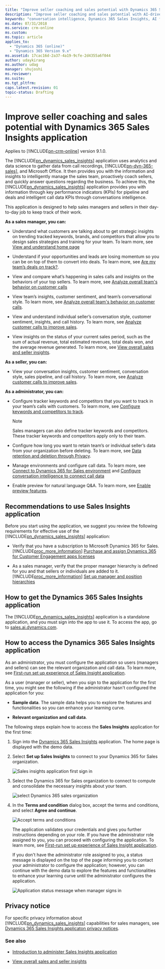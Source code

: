 ```yaml
---
title: "Improve seller coaching and sales potential with Dynamics 365 Sales Insights application | MicrosoftDocs"
description: "Improve seller coaching and sales potential with AI-driven insights readily available for Dynamics 365 for Sales"
keywords: "conversation intelligence, Dynamics 365 Sales Insights, AI for sales, Sales AI, Sales Insights"
ms.date: 07/31/2018
ms.service: crm-online
ms.custom: 
ms.topic: article
applies_to:
  - "Dynamics 365 (online)"
  - "Dynamics 365 Version 9.x"
ms.assetid: 17cac16d-2a37-4a19-9cfe-2d4355a6f044
author: udaykirang
ms.author: udag
manager: shujoshi
ms.reviewer: 
ms.suite: 
ms.tgt_pltfrm: 
caps.latest.revision: 01
topic-status: Drafting
---
```


# Improve seller coaching and sales potential with Dynamics 365 Sales Insights application

Applies to [!INCLUDE[pn-crm-online](../includes/pn-crm-online.md)] version 9.1.0.

The [!INCLUDE[pn_dynamics_sales_insights](../includes/pn-dynamics-sales-insights.md)] application uses analytics and data science to gather data from call recordings, [!INCLUDE[pn-dyn-365-sales](../includes/pn-dyn-365-sales.md)], and Microsoft Office. It then provides you with the information and insights to intelligently manage the sales team, proactively coach sellers, and quickly answer questions regarding the business. To achieve this, the [!INCLUDE[pn_dynamics_sales_insights](../includes/pn-dynamics-sales-insights.md)] application provides you with information through key performance indicators (KPIs) for pipeline and deals and intelligent call data KPIs through conversations intelligence.

This application is designed to help sales managers and sellers in their day-to-day job to keep track of their work. 

**As a sales manager, you can:**

-	Understand what customers are talking about to get strategic insights on trending tracked keywords, brands, and competitors that allow you to design sales strategies and training for your team. To learn more, see [View and understand home page](dynamics365-sales-insights-app-home-page.md)

-	Understand if your opportunities and leads are losing momentum so you can be on top of them to convert into deals. To learn more, see [Are my team’s deals on track?](dynamics365-sales-insights-app-home-page.md#are-my-teams-deals-on-track). 

-	View and compare what’s happening in sales calls and insights on the behaviors of your top sellers<!--, and the sales pipeline for the timeline-->. To learn more, see [Analyze overall team's behavior on customer calls](conversation-intelligence-team-overview.md)

-	View team’s insights, customer sentiment, and team’s conversational style<!--, and sales pipeline-->. To learn more, see [Analyze overall team's behavior on customer calls](conversation-intelligence-team-overview.md).

-	View and understand individual seller’s conversation style<!--, sales pipeline-->, customer sentiment, insights, and call history. To learn more, see [Analyze customer calls to improve sales](conversation-intelligence-seller-details.md).

-	View insights on the status of your current sales period, such as the sum of actual revenue, total estimated revenues, total deals won, and the average revenue generated. To learn more, see [View overall sales and seller insights](dynamics365-sales-insights-app-home-page.md).

**As a seller, you can:**

-	View your conversation insights, customer sentiment, conversation style, sales pipeline, and call history. To learn more, see [Analyze customer calls to improve sales](conversation-intelligence-seller-details.md).

**As a administrator, you can:**

-	Configure tracker keywords and competitors that you want to track in your team’s calls with customers. To learn more, see [Configure keywords and competitors to track](configure-keywords-competitors.md).

    > [!NOTE]
    > Sales managers can also define tracker keywords and competitors. These tracker keywords and competitors apply only to their team.

-	Configure how long you want to retain team’s or individual seller’s data from your organization before deleting. To learn more, see [Data retention and deletion through Privacy](data-retention-deletion-policy.md).

-	Manage environments and configure call data. To learn more, see [Connect to Dynamics 365 for Sales environment](connect-dynamics365-sales-environment.md) and [Configure conversation intelligence to connect call data](configure-conversation-intelligence-call-data.md)

-	Enable preview for natural language Q&A. To learn more, see [Enable preview features](enable-preview-features-sales-insights-app.md).

## Recommendations to use Sales Insights application

Before you start using the application, we suggest you review the following requirements for effective use of the [!INCLUDE[pn_dynamics_sales_insights](../includes/pn-dynamics-sales-insights.md)] application:

-	Verify that you have a subscription to Microsoft Dynamics 365 for Sales. [!INCLUDE[proc_more_information](../includes/proc-more-information.md)] [Purchase and assign Dynamics 365 for Customer Engagement apps licenses](/dynamics365/customer-engagement/admin/purchase-assign-online-licenses) 

<!-- - Verify that the fiscal year period is configured for your organization. [!INCLUDE[proc_more_information](../includes/proc-more-information.md)] [Work with fiscal year settings](/dynamics365/customer-engagement/admin/work-fiscal-year-settings)-->

- As a sales manager, verify that the proper manager hierarchy is defined for you and that sellers or individuals are added to it. [!INCLUDE[proc_more_information](../includes/proc-more-information.md)] [Set up manager and position hierarchies](/dynamics365/customer-engagement/admin/hierarchy-security#set-up-manager-and-position-hierarchies)

<!-- - As a sales manager, verify that goals are defined for sellers or individuals in your hierarchy.[!INCLUDE[proc_more_information](../includes/proc-more-information.md)] [Create or edit a goal (Sales and Sales Hub)](/dynamics365/customer-engagement/sales-enterprise/create-edit-goal-sales)
    >[!NOTE]
    >While defining goals, ensure that **Goal Metric** parameter is configured as **Revenue**. -->

## How to get the Dynamics 365 Sales Insights application

The [!INCLUDE[pn_dynamics_sales_insights](../includes/pn-dynamics-sales-insights.md)] application is a standalone application, and you must sign into the app to use it. To access the app, go to [sales.ai.dynamics.com](https://sales.ai.dynamics.com/).

## How to access the Dynamics 365 Sales Insights application

As an administrator, you must configure the application so users (managers and sellers) can see the relevant organization and call data. To learn more, see [First-run set up experience of Sales Insight application](fre-setup-sales-insight-app.md).

As a user (manager or seller), when you sign to the application for the first time, you might see the following if the administrator hasn't configured the application for you:

- **Sample data**. The sample data helps you to explore the features and functionalities so you can enhance your learning curve.

- **Relevant organization and call data**.

The following steps explain how to access the **Sales Insights** application for the first time:

1.	Sign into the [Dynamics 365 Sales Insights](https://sales.ai.dynamics.com/) application. The home page is displayed with the demo data.

2.	Select **Set up Sales Insights** to connect to your Dynamics 365 for Sales organization.

    ![Sales insights application first sign in](media/si-app-manager-first-signin.png "Sales Insights application first sign in")

3.	Select the Dynamics 365 for Sales organization to connect to compute and consolidate the necessary insights about your team.

    ![select Dynamics 365 sales organization](media/si-app-select-organization.png "Select Dynamics 365 sales organization")

4.	In the **Terms and condition** dialog box, accept the terms and conditions, and select **Agree and continue**.

    ![Accept terms and conditions](media/si-app-tnc.png "Accept terms and conditions")

	The application validates your credentials and gives you further instructions depending on your role. If you have the administrator role assigned to you, you can proceed with configuring the application. To learn more, see [First-run set up experience of Sales Insight application](fre-setup-sales-insight-app.md).
    
    If you don't have the administrator role assigned to you, a status message is displayed on the top of the page informing you to contact your administrator to configure the application; however, you can continue with the demo data to explore the features and functionalities to enhance your learning curve until the administrator configures the application.
    
    ![Application status message when manager signs in](media/si-app-admin-message-bar-manager.png  "Application status message when manager signs in")

## Privacy notice  

For specific privacy information about [!INCLUDE[pn_dynamics_sales_insights](../includes/pn-dynamics-sales-insights.md)] capabilities for sales managers, see [Dynamics 365 Sales Insights applicaton privacy notices](privacy-notice-manager.md).

### See also

- [Introduction to administer Sales Insights application](intro-admin-guide-sales-insights-app.md)

- [View overall sales and seller insights](dynamics365-sales-insights-app-home-page.md)
